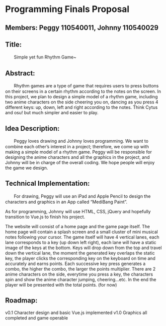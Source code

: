 # Programming Finals Proposal
## Members: Peggy 110540011, Johnny 110540029

## Title:
　　Simple yet fun Rhythm Game~

## Abstract:
　　Rhythm games are a type of game that requires users to press buttons on their screens in a certain rhythm according to the notes on the screen. In this project, we plan to design a simple model of a rhythm game, including two anime characters on the side cheering you on, dancing as you press 4 different keys: up, down, left and right according to the notes. Think Cytus and osu! but much simpler and easier to play.

## Idea Description:
　　Peggy loves drawing and Johnny loves programming. We want to combine each other’s interest in a project; therefore, we come up with making a simple model of a rhythm game. Peggy will be responsible for designing the anime characters and all the graphics in the project, and Johnny will be in charge of the overall coding. We hope people will enjoy the game we design.

## Technical Implementation:
　　For drawing, Peggy will use an iPad and Apple Pencil to design the characters and graphics in an App called “MediBang Paint”.

As for programming, Johnny will use HTML, CSS, jQuery and hopefully transition to Vue.js to finish his project.

The website will consist of a home page and the game page itself.
The home page will contain a splash screen and a small cluster of mini musical notes following your cursor.
The game itself will have 4 vertical lanes, each lane corresponds to a key (up down left right), each lane will have a static image of the keys at the bottom.
Keys will drop down from the top and travel down the vertical lane, the moment the generated key overlaps the static key, the player clicks the corresponding key on the keyboard on time and accurately and earns points.
Each successive key press generates a combo, the higher the combo, the larger the points multiplier.
There are 2 anime characters on the side, everytime you press a key, the characters spin and show the anime character jumping, cheering…etc.
In the end the player will be presented with the total points. (for now)

## Roadmap:
v0.1 Character design and basic Vue.js implemented
v1.0 Graphics all completed and game operable
